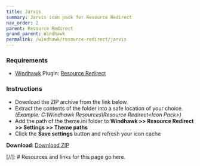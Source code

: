 ```yaml
---
title: Jarvis
summary: Jarvis icon pack for Resource Redirect
nav_order: 2
parent: Resource Redirect
grand_parent: Windhawk
permalink: /windhawk/resource-redirect/jarvis
---
```


### Requirements

- [Windhawk] Plugin: [Resource Redirect]

### Instructions

 - Download the ZIP archive from the link below.
 - Extract the contents of the folder into a safe location of your choice. *(Example: C:\Windhawk Resources\Resource Redirect\<Icon Pack>\)*
 - Add the path of the theme.ini folder to **Windhawk >> Resource Redirect >> Settings >> Theme paths**
 - Click the **Save settings** button and refresh your icon cache

**Download**: [Download ZIP]

<!-- ////////////////////////////////////////////////////////////////////////////////////////////////////////////////////// -->

[//]: # Resources and links for this page go here.

[Windhawk]: https://windhawk.net/
[Resource Redirect]: https://windhawk.net/mods/icon-resource-redirect
[Download ZIP]: https://gitlab.com/the-back-room/windhawk/resource-redirect/jarvis/-/archive/main/jarvis-main.zip

<!-- ////////////////////////////////////////////////////////////////////////////////////////////////////////////////////// -->
